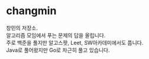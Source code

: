 # changmin
창민의 저장소.
</br>
알고리즘 모임에서 푸는 문제의 답을 올립니다.
</br>
주로 백준을 풀지만 알고스팟, Leet, SW아카데미에서도 풉니다.
</br>
Java로 풀어왔지만 Go로 차근히 풀고 있습니다.
